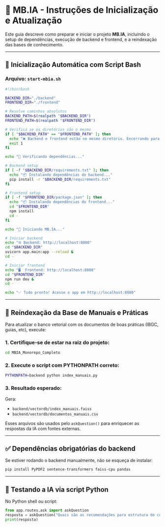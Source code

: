 # 📘 MB.IA - Instruções de Inicialização e Atualização

Este guia descreve como preparar e iniciar o projeto **MB.IA**, incluindo o setup de dependências, execução de backend e frontend, e a reindexação das bases de conhecimento.

---

## 🚀 Inicialização Automática com Script Bash

### Arquivo: `start-mbia.sh`

```bash
#!/bin/bash

BACKEND_DIR="./backend"
FRONTEND_DIR="./frontend"

# Resolve caminhos absolutos
BACKEND_PATH=$(realpath "$BACKEND_DIR")
FRONTEND_PATH=$(realpath "$FRONTEND_DIR")

# Verifica se os diretórios são o mesmo
if [ "$BACKEND_PATH" == "$FRONTEND_PATH" ]; then
  echo "❌ Backend e frontend estão no mesmo diretório. Encerrando para evitar conflitos."
  exit 1
fi

echo "🔧 Verificando dependências..."

# Backend setup
if [ -f "$BACKEND_DIR/requirements.txt" ]; then
  echo "📦 Instalando dependências do backend..."
  pip install -r "$BACKEND_DIR/requirements.txt"
fi

# Frontend setup
if [ -f "$FRONTEND_DIR/package.json" ]; then
  echo "📦 Instalando dependências do frontend..."
  cd "$FRONTEND_DIR"
  npm install
  cd -
fi

echo "🚀 Iniciando MB.IA..."

# Iniciar backend
echo "🌐 Backend: http://localhost:8000"
cd "$BACKEND_DIR"
uvicorn app.main:app --reload &
cd -

# Iniciar frontend
echo "🖥️  Frontend: http://localhost:8080"
cd "$FRONTEND_DIR"
npm run dev &
cd -

echo "✅ Tudo pronto! Acesse o app em http://localhost:8080"
```

---

## 🧠 Reindexação da Base de Manuais e Práticas

Para atualizar o banco vetorial com os documentos de boas práticas (IBGC, guias, etc), execute:

### 1. Certifique-se de estar na raiz do projeto:

```bash
cd MBIA_Monorepo_Completo
```

### 2. Execute o script com PYTHONPATH correto:

```bash
PYTHONPATH=backend python index_manuais.py
```

### 3. Resultado esperado:

Gera:

* `backend/vectordb/index_manuais.faiss`
* `backend/vectordb/documentos_manuais.csv`

Esses arquivos são usados pelo `askQuestion()` para enriquecer as respostas da IA com fontes externas.

---

## ✅ Dependências obrigatórias do backend

Se estiver rodando o backend manualmente, não se esqueça de instalar:

```bash
pip install PyPDF2 sentence-transformers faiss-cpu pandas
```

---

## 🧪 Testando a IA via script Python

No Python shell ou script:

```python
from app.routes.ask import askQuestion
resposta = askQuestion("Quais são as recomendações para estrutura do conselho?")
print(resposta)
```
